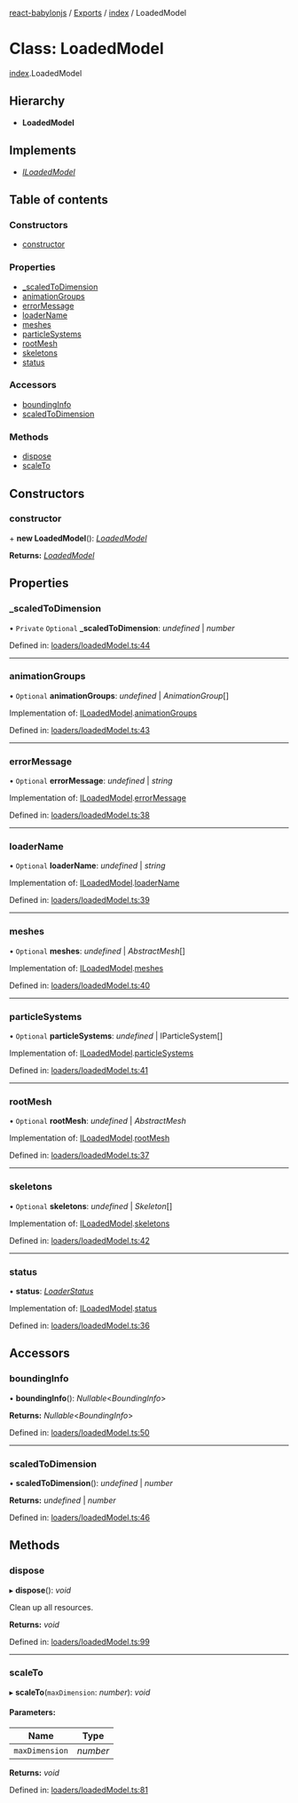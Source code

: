 [react-babylonjs](../README.md) / [Exports](../modules.md) / [index](../modules/index.md) / LoadedModel

# Class: LoadedModel

[index](../modules/index.md).LoadedModel

## Hierarchy

* **LoadedModel**

## Implements

* [*ILoadedModel*](../interfaces/loaders/loadedmodel.iloadedmodel.md)

## Table of contents

### Constructors

- [constructor](index.loadedmodel.md#constructor)

### Properties

- [\_scaledToDimension](index.loadedmodel.md#_scaledtodimension)
- [animationGroups](index.loadedmodel.md#animationgroups)
- [errorMessage](index.loadedmodel.md#errormessage)
- [loaderName](index.loadedmodel.md#loadername)
- [meshes](index.loadedmodel.md#meshes)
- [particleSystems](index.loadedmodel.md#particlesystems)
- [rootMesh](index.loadedmodel.md#rootmesh)
- [skeletons](index.loadedmodel.md#skeletons)
- [status](index.loadedmodel.md#status)

### Accessors

- [boundingInfo](index.loadedmodel.md#boundinginfo)
- [scaledToDimension](index.loadedmodel.md#scaledtodimension)

### Methods

- [dispose](index.loadedmodel.md#dispose)
- [scaleTo](index.loadedmodel.md#scaleto)

## Constructors

### constructor

\+ **new LoadedModel**(): [*LoadedModel*](loaders/loadedmodel.loadedmodel.md)

**Returns:** [*LoadedModel*](loaders/loadedmodel.loadedmodel.md)

## Properties

### \_scaledToDimension

• `Private` `Optional` **\_scaledToDimension**: *undefined* \| *number*

Defined in: [loaders/loadedModel.ts:44](https://github.com/brianzinn/react-babylonjs/blob/eba7b00/src/hooks/loaders/loadedModel.ts#L44)

___

### animationGroups

• `Optional` **animationGroups**: *undefined* \| *AnimationGroup*[]

Implementation of: [ILoadedModel](../interfaces/loaders/loadedmodel.iloadedmodel.md).[animationGroups](../interfaces/loaders/loadedmodel.iloadedmodel.md#animationgroups)

Defined in: [loaders/loadedModel.ts:43](https://github.com/brianzinn/react-babylonjs/blob/eba7b00/src/hooks/loaders/loadedModel.ts#L43)

___

### errorMessage

• `Optional` **errorMessage**: *undefined* \| *string*

Implementation of: [ILoadedModel](../interfaces/loaders/loadedmodel.iloadedmodel.md).[errorMessage](../interfaces/loaders/loadedmodel.iloadedmodel.md#errormessage)

Defined in: [loaders/loadedModel.ts:38](https://github.com/brianzinn/react-babylonjs/blob/eba7b00/src/hooks/loaders/loadedModel.ts#L38)

___

### loaderName

• `Optional` **loaderName**: *undefined* \| *string*

Implementation of: [ILoadedModel](../interfaces/loaders/loadedmodel.iloadedmodel.md).[loaderName](../interfaces/loaders/loadedmodel.iloadedmodel.md#loadername)

Defined in: [loaders/loadedModel.ts:39](https://github.com/brianzinn/react-babylonjs/blob/eba7b00/src/hooks/loaders/loadedModel.ts#L39)

___

### meshes

• `Optional` **meshes**: *undefined* \| *AbstractMesh*[]

Implementation of: [ILoadedModel](../interfaces/loaders/loadedmodel.iloadedmodel.md).[meshes](../interfaces/loaders/loadedmodel.iloadedmodel.md#meshes)

Defined in: [loaders/loadedModel.ts:40](https://github.com/brianzinn/react-babylonjs/blob/eba7b00/src/hooks/loaders/loadedModel.ts#L40)

___

### particleSystems

• `Optional` **particleSystems**: *undefined* \| IParticleSystem[]

Implementation of: [ILoadedModel](../interfaces/loaders/loadedmodel.iloadedmodel.md).[particleSystems](../interfaces/loaders/loadedmodel.iloadedmodel.md#particlesystems)

Defined in: [loaders/loadedModel.ts:41](https://github.com/brianzinn/react-babylonjs/blob/eba7b00/src/hooks/loaders/loadedModel.ts#L41)

___

### rootMesh

• `Optional` **rootMesh**: *undefined* \| *AbstractMesh*

Implementation of: [ILoadedModel](../interfaces/loaders/loadedmodel.iloadedmodel.md).[rootMesh](../interfaces/loaders/loadedmodel.iloadedmodel.md#rootmesh)

Defined in: [loaders/loadedModel.ts:37](https://github.com/brianzinn/react-babylonjs/blob/eba7b00/src/hooks/loaders/loadedModel.ts#L37)

___

### skeletons

• `Optional` **skeletons**: *undefined* \| *Skeleton*[]

Implementation of: [ILoadedModel](../interfaces/loaders/loadedmodel.iloadedmodel.md).[skeletons](../interfaces/loaders/loadedmodel.iloadedmodel.md#skeletons)

Defined in: [loaders/loadedModel.ts:42](https://github.com/brianzinn/react-babylonjs/blob/eba7b00/src/hooks/loaders/loadedModel.ts#L42)

___

### status

• **status**: [*LoaderStatus*](../enums/loaders/loadedmodel.loaderstatus.md)

Implementation of: [ILoadedModel](../interfaces/loaders/loadedmodel.iloadedmodel.md).[status](../interfaces/loaders/loadedmodel.iloadedmodel.md#status)

Defined in: [loaders/loadedModel.ts:36](https://github.com/brianzinn/react-babylonjs/blob/eba7b00/src/hooks/loaders/loadedModel.ts#L36)

## Accessors

### boundingInfo

• **boundingInfo**(): *Nullable*<*BoundingInfo*\>

**Returns:** *Nullable*<*BoundingInfo*\>

Defined in: [loaders/loadedModel.ts:50](https://github.com/brianzinn/react-babylonjs/blob/eba7b00/src/hooks/loaders/loadedModel.ts#L50)

___

### scaledToDimension

• **scaledToDimension**(): *undefined* \| *number*

**Returns:** *undefined* \| *number*

Defined in: [loaders/loadedModel.ts:46](https://github.com/brianzinn/react-babylonjs/blob/eba7b00/src/hooks/loaders/loadedModel.ts#L46)

## Methods

### dispose

▸ **dispose**(): *void*

Clean up all resources.

**Returns:** *void*

Defined in: [loaders/loadedModel.ts:99](https://github.com/brianzinn/react-babylonjs/blob/eba7b00/src/hooks/loaders/loadedModel.ts#L99)

___

### scaleTo

▸ **scaleTo**(`maxDimension`: *number*): *void*

#### Parameters:

Name | Type |
------ | ------ |
`maxDimension` | *number* |

**Returns:** *void*

Defined in: [loaders/loadedModel.ts:81](https://github.com/brianzinn/react-babylonjs/blob/eba7b00/src/hooks/loaders/loadedModel.ts#L81)
